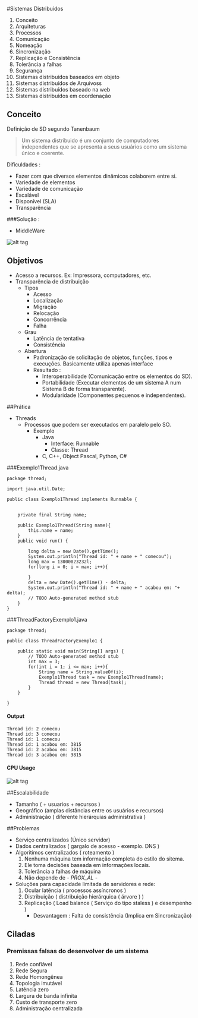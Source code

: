 #Sistemas Distribuídos
1. Conceito
2. Arquiteturas
3. Processos
4. Comunicação
5. Nomeação
6. Sincronização
7. Replicação e Consistência
8. Tolerância a falhas
9. Segurança
10. Sistemas distribuídos baseados em objeto
11. Sistemas distribuídos de Arquivoss
12. Sistemas distribuídos baseado na web
13. Sistemas distribuídos em coordenação

## Conceito
Definição de SD segundo Tanenbaum
    
>Um sistema distribuido é um conjunto de computadores 
>independentes que se apresenta a seus usuários como um
>sistema único e coerente.

Dificuldades :

- Fazer com que diversos elementos dinâmicos colaborem entre si.
- Variedade de elementos
- Variedade de comunicação
- Escalável
- Disponível (SLA)
- Transparência

###Solução : 

- MiddleWare

 ![alt tag](http://s29.postimg.org/nzmgbws53/crop.jpg)

## Objetivos
- Acesso a recursos. Ex: Impressora, computadores, etc.
- Transparência de distribuição
    - Tipos
        - Acesso
        - Localização
        - Migração
        - Relocação
        - Concorrência
        - Falha
    - Grau
        - Latência de tentativa
        - Consistência 
    - Abertura
        - Padronização de solicitação de objetos, funções, tipos e execuções. Basicamente utiliza apenas interface
        - Resultado :
            - Interoperabilidade (Comunicação entre os elementos do SD).
            - Portabilidade (Executar elementos de um sistema A num Sistema B de forma transparente).
            - Modularidade (Componentes pequenos e independentes).

##Prática

- Threads
    - Processos que podem ser executados em paralelo pelo SO.
        - Exemplo
            - Java
                - Interface:   Runnable
                - Classe:   Thread
            - C, C++, Object Pascal, Python, C#

###Exemplo1Thread.java
```
package thread;

import java.util.Date;

public class Exemplo1Thread implements Runnable {

	
	private final String name;
	
	public Exemplo1Thread(String name){
		this.name = name;
	}
	public void run() {
		
		long delta = new Date().getTime();
		System.out.println("Thread id: " + name + " comecou");
		long max = 13000023232l;
		for(long i = 0; i < max; i++){
			
		}
		delta = new Date().getTime() - delta;
		System.out.println("Thread id: " + name + " acabou em: "+ delta);
		// TODO Auto-generated method stub
	}
}
```

###ThreadFactoryExemplo1.java
```
package thread;

public class ThreadFactoryExemplo1 {

	public static void main(String[] args) {
		// TODO Auto-generated method stub
		int max = 3;
		for(int i = 1; i <= max; i++){
			String name = String.valueOf(i);
			Exemplo1Thread task = new Exemplo1Thread(name);
			Thread thread = new Thread(task);
		}
	}

}
```

#### Output
    Thread id: 2 comecou
    Thread id: 3 comecou
    Thread id: 1 comecou
    Thread id: 1 acabou em: 3815
    Thread id: 2 acabou em: 3815
    Thread id: 3 acabou em: 3815

#### CPU Usage
![alt tag](http://s30.postimg.org/6lq5qmoap/Untitled.png)

##Escalabilidade

-   Tamanho ( + usuarios + recursos )
-   Geográfico (amplas distâncias entre os usuários e recursos)
-   Administração ( diferente hierárquias administrativa )

##Problemas
-   Serviço centralizados (Único servidor)
-   Dados centralizados ( gargalo de acesso - exemplo. DNS )
-   Algoritimos centralizados ( roteamento )
    1. Nenhuma máquina tem informação completa do estilo do sitema.
    2. Ele toma decisões baseada em informações locais.
    3. Tolerância a falhas de máquina
    4. Não depende de *- PROX_AL -*
- Soluções para capacidade limitada de servidores e rede:
    1. Ocular latência ( processos assíncronos ) 
    2. Distribuição ( distribuição hierárquica ( árvore ) )
    3. Replicação ( Load balance ( Serviço do tipo staless ) e desempenho )
        - Desvantagem : Falta de consistência (Implica em Sincronização)

## Ciladas
### Premissas falsas do desenvolver de um sistema

1. Rede confiável
2. Rede Segura
3. Rede Homongênea
4. Topologia imutável
5. Latência zero
6. Largura de banda infinita
7. Custo de transporte zero
8. Administração centralizada
